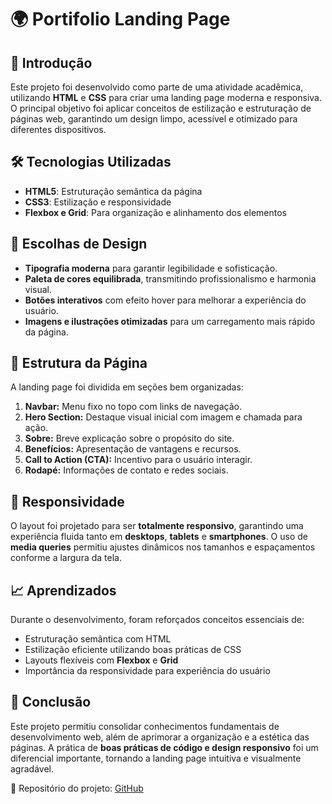 # 🌍 Portifolio Landing Page

## 📌 Introdução

Este projeto foi desenvolvido como parte de uma atividade acadêmica, utilizando **HTML** e **CSS** para criar uma landing page moderna e responsiva. O principal objetivo foi aplicar conceitos de estilização e estruturação de páginas web, garantindo um design limpo, acessível e otimizado para diferentes dispositivos.

## 🛠 Tecnologias Utilizadas

- **HTML5**: Estruturação semântica da página
- **CSS3**: Estilização e responsividade
- **Flexbox e Grid**: Para organização e alinhamento dos elementos

## 🎨 Escolhas de Design

- **Tipografia moderna** para garantir legibilidade e sofisticação.
- **Paleta de cores equilibrada**, transmitindo profissionalismo e harmonia visual.
- **Botões interativos** com efeito hover para melhorar a experiência do usuário.
- **Imagens e ilustrações otimizadas** para um carregamento mais rápido da página.

## 📂 Estrutura da Página

A landing page foi dividida em seções bem organizadas:

1. **Navbar:** Menu fixo no topo com links de navegação.
2. **Hero Section:** Destaque visual inicial com imagem e chamada para ação.
3. **Sobre:** Breve explicação sobre o propósito do site.
4. **Benefícios:** Apresentação de vantagens e recursos.
5. **Call to Action (CTA):** Incentivo para o usuário interagir.
6. **Rodapé:** Informações de contato e redes sociais.

## 🚀 Responsividade

O layout foi projetado para ser **totalmente responsivo**, garantindo uma experiência fluida tanto em **desktops**, **tablets** e **smartphones**. O uso de **media queries** permitiu ajustes dinâmicos nos tamanhos e espaçamentos conforme a largura da tela.

## 📈 Aprendizados

Durante o desenvolvimento, foram reforçados conceitos essenciais de:

- Estruturação semântica com HTML
- Estilização eficiente utilizando boas práticas de CSS
- Layouts flexíveis com **Flexbox** e **Grid**
- Importância da responsividade para experiência do usuário

## 🎯 Conclusão

Este projeto permitiu consolidar conhecimentos fundamentais de desenvolvimento web, além de aprimorar a organização e a estética das páginas. A prática de **boas práticas de código e design responsivo** foi um diferencial importante, tornando a landing page intuitiva e visualmente agradável.

🔗 Repositório do projeto: [GitHub](https://github.com/joaovitorrios/Atv1)



